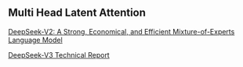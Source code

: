 ## Multi Head Latent Attention

[DeepSeek-V2: A Strong, Economical, and Efficient Mixture-of-Experts Language Model](https://arxiv.org/abs/2405.04434)

[DeepSeek-V3 Technical Report](https://arxiv.org/abs/2412.19437)
